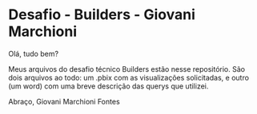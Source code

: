 # Desafio - Builders - Giovani Marchioni
Olá, tudo bem?

Meus arquivos do desafio técnico Builders estão nesse repositório. São dois arquivos ao todo: um .pbix com as visualizações solicitadas, e outro (um word) com uma breve descrição das querys que utilizei.

Abraço,
Giovani Marchioni Fontes
